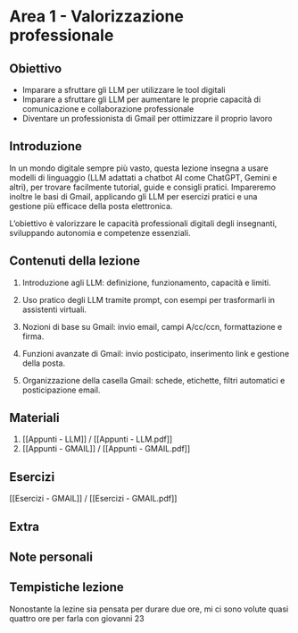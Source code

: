 # Area 1 - Valorizzazione professionale

## Obiettivo

* Imparare a sfruttare gli LLM per utilizzare le tool digitali
* Imparare a sfruttare gli LLM per aumentare le proprie capacità di comunicazione e collaborazione professionale
* Diventare un professionista di Gmail per ottimizzare il proprio lavoro

## Introduzione

In un mondo digitale sempre più vasto, questa lezione insegna a usare modelli di linguaggio (LLM adattati a chatbot AI come ChatGPT, Gemini e altri), per trovare facilmente tutorial, guide e consigli pratici. Impareremo inoltre le basi di Gmail, applicando gli LLM per esercizi pratici e una gestione più efficace della posta elettronica.

L’obiettivo è valorizzare le capacità professionali digitali degli insegnanti, sviluppando autonomia e competenze essenziali.

## Contenuti della lezione

1. Introduzione agli LLM: definizione, funzionamento, capacità e limiti.
    
2. Uso pratico degli LLM tramite prompt, con esempi per trasformarli in assistenti virtuali.
    
3. Nozioni di base su Gmail: invio email, campi A/cc/ccn, formattazione e firma.
    
4. Funzioni avanzate di Gmail: invio posticipato, inserimento link e gestione della posta.
    
5. Organizzazione della casella Gmail: schede, etichette, filtri automatici e posticipazione email.

## Materiali

1) [[Appunti - LLM]] / [[Appunti - LLM.pdf]]
2) [[Appunti - GMAIL]] / [[Appunti - GMAIL.pdf]]

## Esercizi

[[Esercizi - GMAIL]] / [[Esercizi - GMAIL.pdf]]

## Extra


## Note personali


## Tempistiche lezione

Nonostante la lezine sia pensata per durare due ore, mi ci sono volute quasi quattro ore per farla con giovanni 23